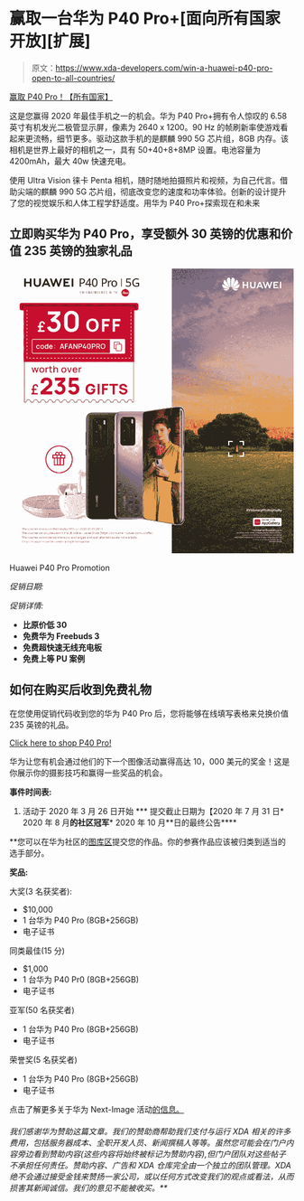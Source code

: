 # 赢取一台华为 P40 Pro+[面向所有国家开放][扩展]

> 原文：<https://www.xda-developers.com/win-a-huawei-p40-pro-open-to-all-countries/>

[赢取 P40 Pro！【所有国家】](https://gleam.io/gOr90/win-a-p40-pro-all-countries)

这是您赢得 2020 年最佳手机之一的机会。华为 P40 Pro+拥有令人惊叹的 6.58 英寸有机发光二极管显示屏，像素为 2640 x 1200。90 Hz 的帧刷新率使游戏看起来更流畅，细节更多。驱动这款手机的是麒麟 990 5G 芯片组，8GB 内存。该相机是世界上最好的相机之一，具有 50+40+8+8MP 设置。电池容量为 4200mAh，最大 40w 快速充电。

使用 Ultra Vision 徕卡 Penta 相机，随时随地拍摄照片和视频，为自己代言。借助尖端的麒麟 990 5G 芯片组，彻底改变您的速度和功率体验。创新的设计提升了您的视觉娱乐和人体工程学舒适度。用华为 P40 Pro+探索现在和未来

## 立即购买华为 P40 Pro，享受额外 30 英镑的优惠和价值 235 英镑的独家礼品

 <picture>![](img/0d62d42153a0d25cda0449cb16938449.png)</picture> 

Huawei P40 Pro Promotion

*促销日期:*

*促销详情:*

*   **比原价低 30**
*   **免费华为 Freebuds 3**
*   **免费超快速无线充电板**
*   **免费上等 PU 案例**

## 如何在购买后收到免费礼物

在您使用促销代码收到您的华为 P40 Pro 后，您将能够在线填写表格来兑换价值 235 英镑的礼品。

[Click here to shop P40 Pro!](http://xda.tv/hp40)

华为让您有机会通过他们的下一个图像活动赢得高达 10，000 美元的奖金！这是你展示你的摄影技巧和赢得一些奖品的机会。

**事件时间表:**

1.  活动于 2020 年 3 月 26 日开始
***   提交截止日期为【2020 年 7 月 31 日*   2020 年 8 月**的社区冠军***   2020 年 10 月**日的最终公告****

 **您可以在华为社区的[图库区](http://xda.tv/NextImage)提交您的作品。你的参赛作品应该被归类到适当的选手部分。

**奖品:**

大奖(3 名获奖者):

*   $10,000
*   1 台华为 P40 Pro (8GB+256GB)
*   电子证书

同类最佳(15 分)

*   $1,000
*   1 台华为 P40 Pr0 (8GB+256GB)
*   电子证书

亚军(50 名获奖者)

*   1 台华为 P40 Pro (8GB+256GB)
*   电子证书

荣誉奖(5 名获奖者)

*   1 台华为 P40 Pro (8GB+256GB)
*   电子证书

点击了解更多关于华为 Next-Image 活动[的信息。](http://xda.tv/NextImage)

###### 我们感谢华为赞助这篇文章。我们的赞助商帮助我们支付与运行 XDA 相关的许多费用，包括服务器成本、全职开发人员、新闻撰稿人等等。虽然您可能会在门户内容旁边看到赞助内容(这些内容将始终被标记为赞助内容),但门户团队对这些帖子不承担任何责任。赞助内容、广告和 XDA 仓库完全由一个独立的团队管理。XDA 绝不会通过接受金钱来赞扬一家公司，或以任何方式改变我们的观点或看法，从而损害其新闻诚信。我们的意见不能被收买。**